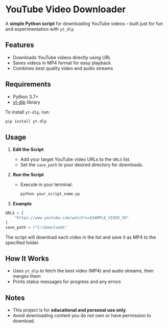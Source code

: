 # YouTube Video Downloader

A **simple Python script** for downloading YouTube videos – built just for fun and experimentation with `yt_dlp`

## Features

- Downloads YouTube videos directly using URL
- Saves videos in MP4 format for easy playback
- Combines best quality video and audio streams

## Requirements

- Python 3.7+
- [yt-dlp](https://github.com/yt-dlp/yt-dlp) library

To install `yt-dlp`, run:
```sh
pip install yt-dlp
```

## Usage

1. **Edit the Script**
   - Add your target YouTube video URLs to the `URLS` list.
   - Set the `save_path` to your desired directory for downloads.

2. **Run the Script**
   - Execute in your terminal:
     ```sh
     python your_script_name.py
     ```

3. **Example**
```python
URLS = [
    "https://www.youtube.com/watch?v=EXAMPLE_VIDEO_ID"
]
save_path = r"C:\Downloads"
```
The script will download each video in the list and save it as MP4 to the specified folder.

## How It Works

- Uses `yt_dlp` to fetch the best video (MP4) and audio streams, then merges them
- Prints status messages for progress and any errors

## Notes

- This project is for **educational and personal use only**.
- Avoid downloading content you do not own or have permission to download.
